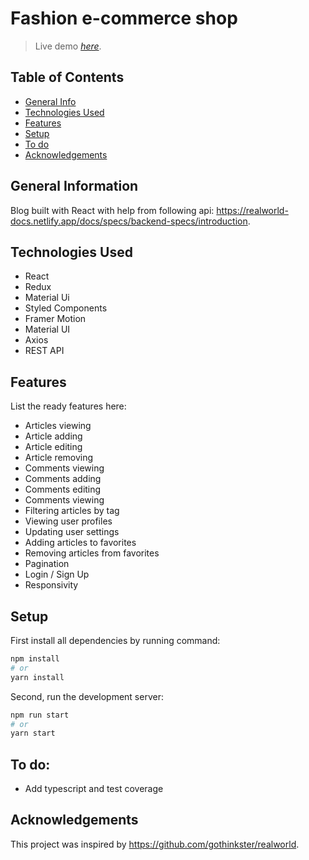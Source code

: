 # Fashion e-commerce shop
> Live demo [_here_](https://blog-web-app-ten.vercel.app/). <!-- If you have the project hosted somewhere, include the link here. -->




## Table of Contents
* [General Info](#general-information)
* [Technologies Used](#technologies-used)
* [Features](#features)
* [Setup](#setup)
* [To do](#to-do)
* [Acknowledgements](#acknowledgements)
<!-- * [License](#license) -->


## General Information

Blog built with React with help from following api: https://realworld-docs.netlify.app/docs/specs/backend-specs/introduction.


## Technologies Used
- React
- Redux
- Material Ui
- Styled Components
- Framer Motion
- Material UI
- Axios
- REST API

## Features
List the ready features here:
- Articles viewing
- Article adding
- Article editing
- Article removing
- Comments viewing
- Comments adding
- Comments editing
- Comments viewing
- Filtering articles by tag
- Viewing user profiles
- Updating user settings
- Adding articles to favorites
- Removing articles from favorites
- Pagination
- Login / Sign Up
- Responsivity


## Setup
First install all dependencies by running command:
```bash
npm install
# or
yarn install
```
Second, run the development server:

```bash
npm run start
# or
yarn start
```



## To do:
- Add typescript and test coverage


## Acknowledgements
This project was inspired by https://github.com/gothinkster/realworld.